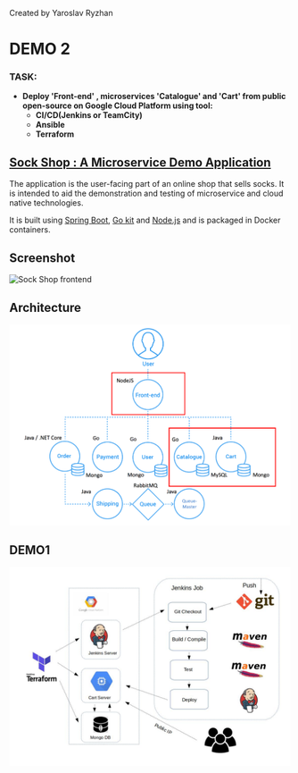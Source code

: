 Created by Yaroslav Ryzhan

# DEMO 2

### TASK: 
* **Deploy 'Front-end' , microservices 'Catalogue' and 'Cart' from public open-source on Google Cloud Platform using tool:**
   * **CI/CD(Jenkins or TeamCity)** 
   * **Ansible**
   * **Terraform**


## [Sock Shop : A Microservice Demo Application](https://github.com/microservices-demo)

The application is the user-facing part of an online shop that sells socks. It is intended to aid the demonstration and testing of microservice and cloud native technologies.

It is built using [Spring Boot](http://projects.spring.io/spring-boot/), [Go kit](http://gokit.io) and [Node.js](https://nodejs.org/) and is packaged in Docker containers.

## Screenshot

![Sock Shop frontend](https://github.com/microservices-demo/microservices-demo.github.io/raw/master/assets/sockshop-frontend.png)

## Architecture

![Architecture diagram](https://github.com/ryzhan/Tasks_DevOps_SoftServe/blob/master/DEMO2/images/Architecture.png  "Architecture")

## DEMO1

![Task](https://github.com/ryzhan/Tasks_DevOps_SoftServe/blob/master/DEMO1_TERRAFORM/images/Task.jpg  "Task image")
